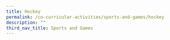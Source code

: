 ```yaml
---
title: Hockey
permalink: /co-curricular-activities/sports-and-games/hockey
description: ""
third_nav_title: Sports and Games
---
```

